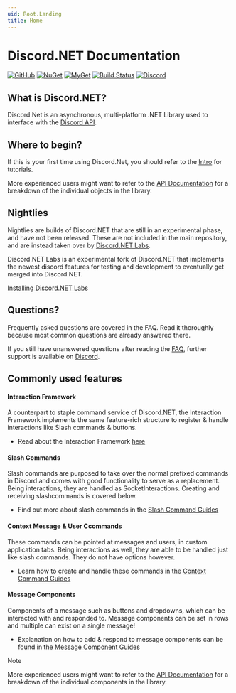 ```yaml
---
uid: Root.Landing
title: Home
---
```


# Discord.NET Documentation

<div class="big-logo logo-switcher"></div>

[![GitHub](https://img.shields.io/github/last-commit/Discord-Net-Labs/Discord.Net-Labs?style=plastic)](https://github.com/Discord-Net-Labs/Discord.Net-Labs)
[![NuGet](https://img.shields.io/nuget/vpre/Discord.Net.Labs.svg?maxAge=2592000?style=plastic)](https://www.nuget.org/packages/Discord.Net.Labs/)
[![MyGet](https://img.shields.io/myget/discord-net-labs/vpre/Discord.Net.Labs.svg)](https://www.myget.org/feed/Packages/discord-net-labs)
[![Build Status](https://dev.azure.com/Discord-Net-Labs/Discord-Net-Labs/_apis/build/status/discord-net.Discord.Net?branchName=dev)](https://dev.azure.com/Discord-Net-Labs/Discord-Net-Labs/_build/latest?definitionId=1&branchName=release%2F3.x)
[![Discord](https://discord.com/api/guilds/848176216011046962/widget.png)](https://discord.gg/dnet)

## What is Discord.NET?

Discord.Net is an asynchronous, multi-platform .NET Library used to
interface with the [Discord API](https://discord.com/).

## Where to begin?

If this is your first time using Discord.Net, you should refer to the
[Intro](xref:Guides.Introduction) for tutorials.

More experienced users might want to refer to the
[API Documentation](xref:API.Docs) for a breakdown of the individual
objects in the library.

## Nightlies

Nightlies are builds of Discord.NET that are still in an experimental phase, and have not been released.
These are not included in the main repository, and are instead taken over by [Discord.NET Labs].

Discord.NET Labs is an experimental fork of Discord.NET that implements the newest discord features
for testing and development to eventually get merged into Discord.NET.

[Installing Discord.NET Labs](xref:Guides.GettingStarted.Installation.Labs)

[Discord.NET Labs]: https://github.com/Discord-Net-Labs/Discord.Net-Labs

## Questions?

Frequently asked questions are covered in the 
FAQ. Read it thoroughly because most common questions are already answered there. 

If you still have unanswered questions after reading the [FAQ](xref:FAQ.Basics.GetStarted), further support is available on 
[Discord](https://discord.gg/dnet).

## Commonly used features

#### Interaction Framework

A counterpart to staple command service of Discord.NET, the Interaction Framework implements the same
feature-rich structure to register & handle interactions like Slash commands & buttons.

- Read about the Interaction Framework
[here](xref:Guides.IntFw.Intro)

#### Slash Commands

Slash commands are purposed to take over the normal prefixed commands in Discord and comes with good functionality to serve as a replacement. 
Being interactions, they are handled as SocketInteractions. Creating and receiving slashcommands is covered below.

- Find out more about slash commands in the 
[Slash Command Guides](xref:Guides.SlashCommands.Intro)

#### Context Message & User Ccommands

These commands can be pointed at messages and users, in custom application tabs. 
Being interactions as well, they are able to be handled just like slash commands. They do not have options however.

- Learn how to create and handle these commands in the 
[Context Command Guides](xref:Guides.ContextCommands.Creating)

#### Message Components

Components of a message such as buttons and dropdowns, which can be interacted with and responded to. 
Message components can be set in rows and multiple can exist on a single message!

- Explanation on how to add & respond to message components can be found in the 
[Message Component Guides](xref:Guides.MessageComponents.Intro)

> [!Note]
> More experienced users might want to refer to the
> [API Documentation](xref:API.Docs) for a breakdown of the individual
> components in the library.

